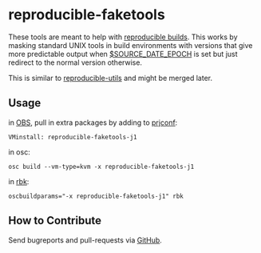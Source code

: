 # reproducible-faketools
These tools are meant to help with [reproducible builds](https://reproducible-builds.org/).
This works by masking standard UNIX tools in build environments
with versions that give more predictable output when [$SOURCE_DATE_EPOCH](https://reproducible-builds.org/specs/source-date-epoch/) is set
but just redirect to the normal version otherwise.

This is similar to [reproducible-utils](https://anonscm.debian.org/git/reproducible/reproducible-utils.git/tree/) and might be merged later.

## Usage

in [OBS](https://build.opensuse.org/), pull in extra packages by adding to [prjconf](https://build.opensuse.org/projects/home:bmwiedemann:reproducible:rebuild/prjconf):

    VMinstall: reproducible-faketools-j1

in osc:

    osc build --vm-type=kvm -x reproducible-faketools-j1

in [rbk](https://github.com/bmwiedemann/reproducibleopensuse/blob/devel/rbk):

    oscbuildparams="-x reproducible-faketools-j1" rbk

## How to Contribute

Send bugreports and pull-requests via [GitHub](https://github.com/bmwiedemann/reproducible-faketools/issues).
